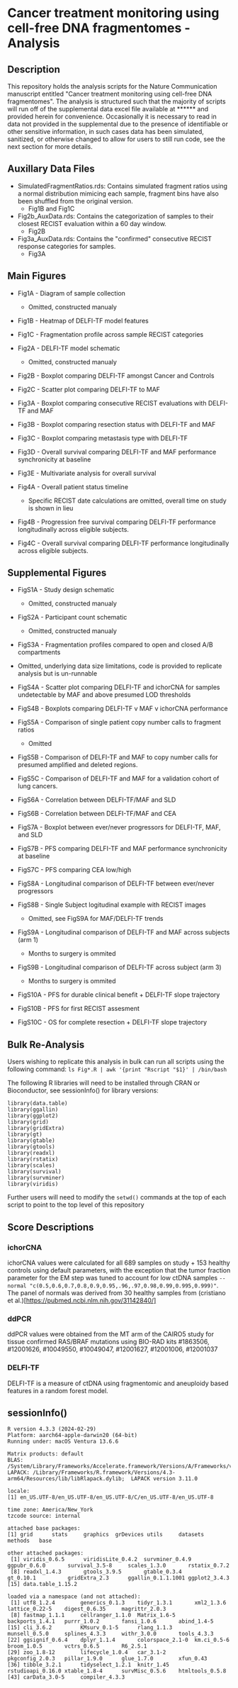 # Cancer treatment monitoring using cell-free DNA fragmentomes - Analysis

## Description
This repository holds the analysis scripts for the Nature Communication manuscript entitled "Cancer treatment monitoring using cell-free DNA fragmentomes". The analysis is structured such that the majority of scripts will run off of the supplemental data excel file available at ****** and provided herein for convenience. Occasionally it is necessary to read in data not provided in the supplemental due to the presence of identifiable or other sensitive information, in such cases data has been simulated, sanitized, or otherwise changed to allow for users to still run code, see the next section for more details.

## Auxillary Data Files
- SimulatedFragmentRatios.rds: Contains simulated fragment ratios using a normal distribution mimicing each sample, fragment bins have also been shuffled from the original version.
  - Fig1B and Fig1C
- Fig2b_AuxData.rds: Contains the categorization of samples to their closest RECIST evaluation within a 60 day window.
  - Fig2B
- Fig3a_AuxData.rds: Contains the "confirmed" consecutive RECIST response categories for samples.
  - Fig3A

## Main Figures

* Fig1A - Diagram of sample collection
  - Omitted, constructed manualy

* Fig1B - Heatmap of DELFI-TF model features

* Fig1C - Fragmentation profile across sample RECIST categories

* Fig2A - DELFI-TF model schematic
  - Omitted, constructed manualy

* Fig2B -  Boxplot comparing DELFI-TF amongst Cancer and Controls

* Fig2C - Scatter plot comparing DELFI-TF to MAF

* Fig3A - Boxplot comparing consecutive RECIST evaluations with DELFI-TF and MAF

* Fig3B - Boxplot comparing resection status with DELFI-TF and MAF

* Fig3C - Boxplot comparing metastasis type with DELFI-TF

* Fig3D - Overall survival comparing DELFI-TF and MAF performance synchronicity at baseline

* Fig3E - Multivariate analysis for overall survival

* Fig4A - Overall patient status timeline
  - Specific RECIST date calculations are omitted, overall time on study is shown in lieu

* Fig4B - Progression free survival comparing DELFI-TF performance longitudinally across eligible subjects.

* Fig4C - Overall survival comparing DELFI-TF performance longitudinally across eligible subjects.

## Supplemental Figures

* FigS1A - Study design schematic
  - Omitted, constructed manualy

* FigS2A - Participant count schematic
  - Omitted, constructed manualy

* FigS3A - Fragmentation profiles compared to open and closed A/B compartments
- Omitted, underlying data size limitations, code is provided to replicate analysis but is un-runnable

* FigS4A - Scatter plot comparing DELFI-TF and ichorCNA for samples undetectable by MAF and above presumed LOD thresholds

* FigS4B - Boxplots comparing DELFI-TF v MAF v ichorCNA performance

* FigS5A - Comparison of single patient copy number calls to fragment ratios
  - Omitted

* FigS5B - Comparison of DELFI-TF and MAF to copy number calls for presumed amplified and deleted regions.

* FigS5C - Comparison of DELFI-TF and MAF for a validation cohort of lung cancers.

* FigS6A - Correlation between DELFI-TF/MAF and SLD

* FigS6B - Correlation between DELFI-TF/MAF and CEA

* FigS7A - Boxplot between ever/never progressors for DELFI-TF, MAF, and SLD

* FigS7B - PFS comparing DELFI-TF and MAF performance synchronicity at baseline

* FigS7C - PFS comparing CEA low/high

* FigS8A - Longitudinal comparison of DELFI-TF between ever/never progressors

* FigS8B - Single Subject logitudinal example with RECIST images
  - Omitted, see FigS9A for MAF/DELFI-TF trends

* FigS9A - Longitudinal comparison of DELFI-TF and MAF across subjects (arm 1)
  - Months to surgery is ommited

* FigS9B - Longitudinal comparison of DELFI-TF across subject (arm 3)
  - Months to surgery is ommited

* FigS10A - PFS for durable clinical benefit + DELFI-TF slope trajectory

* FigS10B - PFS for first RECIST assesment

* FigS10C - OS for complete resection + DELFI-TF slope trajectory

## Bulk Re-Analysis
Users wishing to replicate this analysis in bulk can run all scripts using the following command: `ls Fig*.R | awk '{print "Rscript "$1}' | /bin/bash`

The following R libraries will need to be installed through CRAN or Bioconductor, see sessionInfo() for library versions:
```
library(data.table)
library(ggallin)
library(ggplot2)
library(grid)
library(gridExtra)
library(gt)
library(gtable)
library(gtools)
library(readxl)
library(rstatix)
library(scales)
library(survival)
library(survminer)
library(viridis)
```

Further users will need to modify the `setwd()` commands at the top of each script to point to the top level of this repository

## Score Descriptions

### ichorCNA
ichorCNA values were calculated for all 689 samples on study + 153 healthy controls using default parameters, with the exception that the tumor fraction parameter for the EM step was tuned to account for low ctDNA samples `--normal "c(0.5,0.6,0.7,0.8,0.9,0.95,.96,.97,0.98,0.99,0.995,0.999)"`. The panel of normals was derived from 30 healthy samples from (cristiano et al.)[https://pubmed.ncbi.nlm.nih.gov/31142840/]

### ddPCR
ddPCR values were obtained from the MT arm of the CAIRO5 study for tissue confirmed RAS/BRAF mutations using BIO-RAD kits #1863506, #12001626, #10049550, #10049047, #12001627, #12001006, #12001037

### DELFI-TF
DELFI-TF is a measure of ctDNA using fragmentomic and aneuploidy based features in a random forest model.

## sessionInfo()
```
R version 4.3.3 (2024-02-29)
Platform: aarch64-apple-darwin20 (64-bit)
Running under: macOS Ventura 13.6.6

Matrix products: default
BLAS:   /System/Library/Frameworks/Accelerate.framework/Versions/A/Frameworks/vecLib.framework/Versions/A/libBLAS.dylib 
LAPACK: /Library/Frameworks/R.framework/Versions/4.3-arm64/Resources/lib/libRlapack.dylib;  LAPACK version 3.11.0

locale:
[1] en_US.UTF-8/en_US.UTF-8/en_US.UTF-8/C/en_US.UTF-8/en_US.UTF-8

time zone: America/New_York
tzcode source: internal

attached base packages:
[1] grid      stats     graphics  grDevices utils     datasets  methods   base     

other attached packages:
 [1] viridis_0.6.5      viridisLite_0.4.2  survminer_0.4.9    ggpubr_0.6.0       survival_3.5-8     scales_1.3.0       rstatix_0.7.2     
 [8] readxl_1.4.3       gtools_3.9.5       gtable_0.3.4       gt_0.10.1          gridExtra_2.3      ggallin_0.1.1.1001 ggplot2_3.4.3     
[15] data.table_1.15.2 

loaded via a namespace (and not attached):
 [1] utf8_1.2.4        generics_0.1.3    tidyr_1.3.1       xml2_1.3.6        lattice_0.22-5    digest_0.6.35     magrittr_2.0.3   
 [8] fastmap_1.1.1     cellranger_1.1.0  Matrix_1.6-5      backports_1.4.1   purrr_1.0.2       fansi_1.0.6       abind_1.4-5      
[15] cli_3.6.2         KMsurv_0.1-5      rlang_1.1.3       munsell_0.5.0     splines_4.3.3     withr_3.0.0       tools_4.3.3      
[22] ggsignif_0.6.4    dplyr_1.1.4       colorspace_2.1-0  km.ci_0.5-6       broom_1.0.5       vctrs_0.6.5       R6_2.5.1         
[29] zoo_1.8-12        lifecycle_1.0.4   car_3.1-2         pkgconfig_2.0.3   pillar_1.9.0      glue_1.7.0        xfun_0.43        
[36] tibble_3.2.1      tidyselect_1.2.1  knitr_1.45        rstudioapi_0.16.0 xtable_1.8-4      survMisc_0.5.6    htmltools_0.5.8  
[43] carData_3.0-5     compiler_4.3.3   
```
